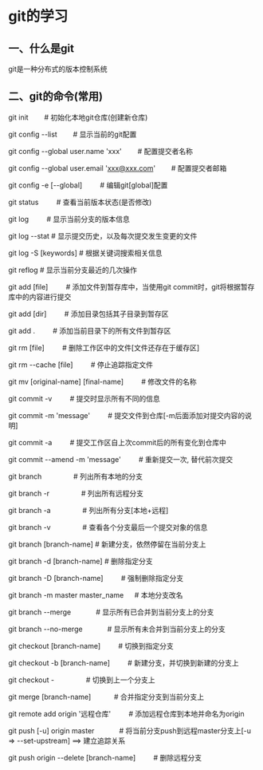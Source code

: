 # git的学习
## 一、什么是git
git是一种分布式的版本控制系统

## 二、git的命令(常用)

git init    &emsp;&emsp;# 初始化本地git仓库(创建新仓库)<br/>


git config --list   &emsp;&emsp;# 显示当前的git配置<br/>

git config --global user.name 'xxx' &emsp;&emsp;# 配置提交者名称<br/>

git config --global user.email 'xxx@xxx.com' &emsp;&emsp;# 配置提交者邮箱<br/>

git config -e [--global] &emsp;&emsp; # 编辑git[global]配置<br/>


git status  &emsp;&emsp; # 查看当前版本状态(是否修改)<br/>

git log     &emsp;&emsp; # 显示当前分支的版本信息<br/>

git log --stat  # 显示提交历史，以及每次提交发生变更的文件

git log -S [keywords] # 根据关键词搜索相关信息

git reflog  # 显示当前分支最近的几次操作


git add [file]  &emsp;&emsp; # 添加文件到暂存库中，当使用git commit时，git将根据暂存库中的内容进行提交<br/>

git add [dir]   &emsp;&emsp; # 添加目录包括其子目录到暂存区<br/>

git add .       &emsp;&emsp; # 添加当前目录下的所有文件到暂存区<br/>


git rm [file]   &emsp;&emsp; # 删除工作区中的文件[文件还存在于缓存区]<br/>

git rm --cache [file] &emsp;&emsp; # 停止追踪指定文件<br/>

git mv [original-name] [final-name]  &emsp;&emsp; # 修改文件的名称<br/>


git commit -v   &emsp;&emsp; # 提交时显示所有不同的信息<br/>

git commit -m 'message' &emsp;&emsp; # 提交文件到仓库[-m后面添加对提交内容的说明]<br/>

git commit -a &emsp;&emsp; # 提交工作区自上次commit后的所有变化到仓库中<br/>

git commit --amend -m 'message' &emsp;&emsp; # 重新提交一次, 替代前次提交<br/>


git branch     &emsp;&emsp;&emsp;&emsp; # 列出所有本地的分支

git branch -r  &emsp;&emsp;&emsp;&emsp; # 列出所有远程分支

git branch -a  &emsp;&emsp;&emsp;&emsp; # 列出所有分支[本地+远程]

git branch -v  &emsp;&emsp;&emsp;&emsp; # 查看各个分支最后一个提交对象的信息

git branch [branch-name]    # 新建分支，依然停留在当前分支上

git branch -d [branch-name] # 删除指定分支

git branch -D [branch-name] &emsp;&emsp; # 强制删除指定分支

git branch -m master master_name &emsp; # 本地分支改名

git branch --merge &emsp;&emsp;&emsp; # 显示所有已合并到当前分支上的分支

git branch --no-merge &emsp;&emsp;&emsp; # 显示所有未合并到当前分支上的分支 


git checkout [branch-name] &emsp;&emsp; # 切换到指定分支

git checkout -b [branch-name] &emsp;&emsp; # 新建分支，并切换到新建的分支上

git checkout - &emsp;&emsp;&emsp;&emsp; # 切换到上一个分支上


git merge [branch-name] &emsp;&emsp;&emsp;# 合并指定分支到当前分支上


git remote add origin '远程仓库' &emsp;&emsp; # 添加远程仓库到本地并命名为origin

git push [-u] origin master &emsp;&emsp;&emsp; # 将当前分支push到远程master分支上[-u => --set-upstream] ==> 建立追踪关系

git push origin --delete [branch-name] &emsp;&emsp; # 删除远程分支
